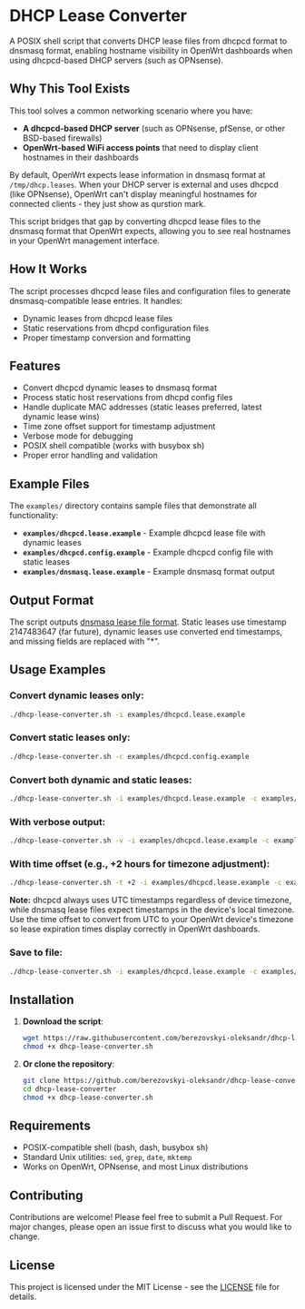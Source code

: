 # DHCP Lease Converter

A POSIX shell script that converts DHCP lease files from dhcpcd format to dnsmasq format, enabling hostname visibility in OpenWrt dashboards when using dhcpcd-based DHCP servers (such as OPNsense).

## Why This Tool Exists

This tool solves a common networking scenario where you have:
- **A dhcpcd-based DHCP server** (such as OPNsense, pfSense, or other BSD-based firewalls)
- **OpenWrt-based WiFi access points** that need to display client hostnames in their dashboards

By default, OpenWrt expects lease information in dnsmasq format at `/tmp/dhcp.leases`. When your DHCP server is external and uses dhcpcd (like OPNsense), OpenWrt can't display meaningful hostnames for connected clients - they just show as qurstion mark.

This script bridges that gap by converting dhcpcd lease files to the dnsmasq format that OpenWrt expects, allowing you to see real hostnames in your OpenWrt management interface.

## How It Works

The script processes dhcpcd lease files and configuration files to generate dnsmasq-compatible lease entries. It handles:
- Dynamic leases from dhcpcd lease files
- Static reservations from dhcpd configuration files
- Proper timestamp conversion and formatting

## Features

- Convert dhcpcd dynamic leases to dnsmasq format
- Process static host reservations from dhcpd config files
- Handle duplicate MAC addresses (static leases preferred, latest dynamic lease wins)
- Time zone offset support for timestamp adjustment
- Verbose mode for debugging
- POSIX shell compatible (works with busybox sh)
- Proper error handling and validation

## Example Files

The `examples/` directory contains sample files that demonstrate all functionality:

- **`examples/dhcpcd.lease.example`** - Example dhcpcd lease file with dynamic leases
- **`examples/dhcpcd.config.example`** - Example dhcpcd config file with static leases  
- **`examples/dnsmasq.lease.example`** - Example dnsmasq format output

## Output Format

The script outputs [dnsmasq lease file format](https://deepwiki.com/imp/dnsmasq/4.3-lease-management#reading-leases). Static leases use timestamp 2147483647 (far future), dynamic leases use converted end timestamps, and missing fields are replaced with "*".

## Usage Examples

### Convert dynamic leases only:
```bash
./dhcp-lease-converter.sh -i examples/dhcpcd.lease.example
```

### Convert static leases only:
```bash
./dhcp-lease-converter.sh -c examples/dhcpcd.config.example
```

### Convert both dynamic and static leases:
```bash
./dhcp-lease-converter.sh -i examples/dhcpcd.lease.example -c examples/dhcpcd.config.example
```

### With verbose output:
```bash
./dhcp-lease-converter.sh -v -i examples/dhcpcd.lease.example -c examples/dhcpcd.config.example
```

### With time offset (e.g., +2 hours for timezone adjustment):
```bash
./dhcp-lease-converter.sh -t +2 -i examples/dhcpcd.lease.example -c examples/dhcpcd.config.example
```
**Note:** dhcpcd always uses UTC timestamps regardless of device timezone, while dnsmasq lease files expect timestamps in the device's local timezone. Use the time offset to convert from UTC to your OpenWrt device's timezone so lease expiration times display correctly in OpenWrt dashboards.

### Save to file:
```bash
./dhcp-lease-converter.sh -i examples/dhcpcd.lease.example -c examples/dhcpcd.config.example -o output.txt
```

## Installation

1. **Download the script**:
   ```bash
   wget https://raw.githubusercontent.com/berezovskyi-oleksandr/dhcp-lease-converter/master/dhcp-lease-converter.sh
   chmod +x dhcp-lease-converter.sh
   ```

2. **Or clone the repository**:
   ```bash
   git clone https://github.com/berezovskyi-oleksandr/dhcp-lease-converter.git
   cd dhcp-lease-converter
   chmod +x dhcp-lease-converter.sh
   ```

## Requirements

- POSIX-compatible shell (bash, dash, busybox sh)
- Standard Unix utilities: `sed`, `grep`, `date`, `mktemp`
- Works on OpenWrt, OPNsense, and most Linux distributions

## Contributing

Contributions are welcome! Please feel free to submit a Pull Request. For major changes, please open an issue first to discuss what you would like to change.

## License

This project is licensed under the MIT License - see the [LICENSE](LICENSE.md) file for details.